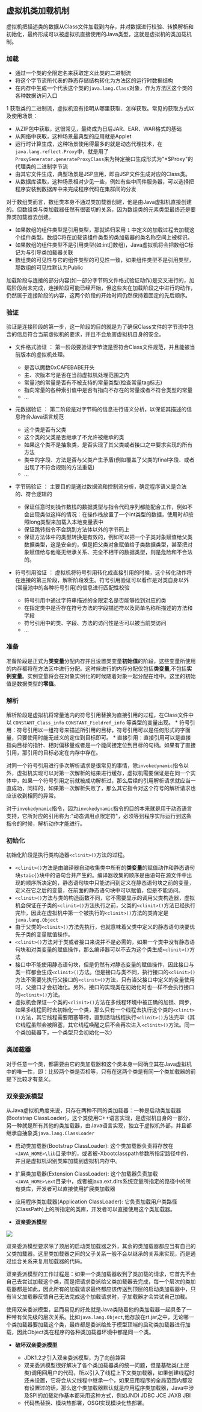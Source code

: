 ## 虚拟机类加载机制

虚拟机把描述类的数据从Class文件加载到内存，并对数据进行校验、转换解析和初始化，最终形成可以被虚拟机直接使用的Java类型，这就是虚拟机的类加载机制。

### 加载

* 通过一个类的全限定名来获取定义此类的二进制流
* 将这个字节流所代表的静态存储结构转化为方法区的运行时数据结构
* 在内存中生成一个代表这个类的`java.lang.Class`对象，作为方法区这个类的各种数据访问入口

1 获取类的二进制流，虚拟机没有指明从哪里获取、怎样获取。常见的获取方式以及使用场景：

* 从ZIP包中获取，这很常见，最终成为日后JAR、EAR、WAR格式的基础
* 从网络中获取，这种场景最典型的应用就是Applet
* 运行时计算生成，这种场景使用得最多的就是动态代理技术，在`java.lang.reflect.Proxy`中，就是用了`ProxyGenerator.generateProxyClass`来为特定接口生成形式为"*$Proxy"的代理类的二进制字节流
* 由其它文件生成，典型场景是JSP应用，即由JSP文件生成对应的Class类。
* 从数据库读取，这种场景相对少见一些，例如有些中间件服务器，可以选择把程序安装到数据库中来完成程序代码在集群间的分发


对于数组类而言，数组类本身不通过类加载器创建，他是由Java虚拟机直接创建的。但数组类与类加载器任然有很密切的关系，因为数组类的元素类型最终还是要靠类加载器去创建。

* 如果数组的组件类型是引用类型，那就递归采用 `1` 中定义的加载过程去加载这个组件类型。数组C将在加载该组件类型的类加载器的类名称空间上被标识。
* 如果数组的组件类型不是引用类型(如:int[]数组)，Java虚拟机将会把数组C标记为与引导类加载器关联
* 数组类的可见性与它的组件类型的可见性一致，如果组件类型不是引用类型，那数组的可见性默认为Public


加载阶段与连接的部分内容(如一部分字节码文件格式验证动作)是交叉进行的，加载阶段尚未完成，连接阶段可能已经开始，但这些夹在加载阶段之中进行的动作，仍然属于连接阶段的内容，这两个阶段的开始时间仍然保持着固定的先后顺序。


### 验证

验证是连接阶段的第一步，这一阶段的目的就是为了确保Class文件的字节流中包含的信息符合当前虚拟机的要求，并且不会危害虚拟机自身的安全。

* 文件格式验证 ： 第一阶段要验证字节流是否符合Class文件规范，并且能被当前版本的虚拟机处理。
	* 是否以魔数0xCAFEBABE开头
	* 主、次版本号是否在当前虚拟机处理范围之内
	* 常量池的常量是否有不被支持的常量类型(检查常量tag标志)
	* 指向常量的各种索引值中是否有指向不存在的常量或者不符合类型的常量
	* ...


* 元数据验证 ： 第二阶段是对字节码的信息进行语义分析，以保证其描述的信息符合Java语言规范
	* 这个类是否有父类
	* 这个类的父类是否继承了不允许被继承的类
	* 如果这个类不是抽象类，是否实现了其父类或者接口之中要求实现的所有方法
	* 类中的字段、方法是否与父类产生矛盾(例如覆盖了父类的final字段、或者出现了不符合规则的方法重载)
	* ...

* 字节码验证 ： 主要目的是通过数据流和控制流分析，确定程序语义是合法的、符合逻辑的
	* 保证任意时刻操作数栈的数据类型与指令代码序列都能配合工作，例如不会出现类似这样的情况：在操作栈放置了一个int类型的数据，使用时却按照long类型来加载入本地变量表中
	* 保证跳转指令不会跳到方法体以外的字节码上
	* 保证方法体中的类型转换是有效的，例如可以把一个子类对象赋值给父类数据类型，这是安全的，但是把父类对象赋值给子类数据类型，甚至把对象赋值给与他毫无继承关系、完全不相干的数据类型，则是危险和不合法的。


* 符号引用验证 ： 虚拟机将符号引用转化成直接引用的时候，这个转化动作将在连接的第三阶段，解析阶段发生。符号引用验证可以看作是对类自身以外(常量池中的各种符号引用)的信息进行匹配性校验
	* 符号引用中通过字符串描述的全限定名是否能够找到对应的类
	* 在指定类中是否存在符号方法的字段描述符以及简单名称所描述的方法和字段
	* 符号引用中的类、字段、方法的访问性是否可以被当前类访问
	* ...


### 准备

准备阶段是正式为**类变量**分配内存并且设置类变量**初始值**的阶段，这些变量所使用的内存都将在方法区中进行分配。这时候进行的内存分配仅包括**类变量**,不包括**实例变量**。实例变量将会在对象实例化的时候随着对象一起分配在堆中。这里的初始值是数据类型的**零值**。

### 解析

解析阶段是虚拟机将常量池内的符号引用替换为直接引用的过程，在Class文件中以 `CONSTANT_Class_info` `CONSTANT_Fieldref_info` 等类型的变量出现。
	* 符号引用：符号引用以一组符号来描述所引用的目标，符号引用可以是任何形式的字面量，只要使用时能无歧义的定位到目标即可。
	* 直接引用：直接引用可以是直接指向目标的指针、相对偏移量或者是一个能间接定位到目标的句柄。如果有了直接引用，那引用的目标必定在内存中存在。

对同一个符号引用进行多次解析请求是很常见的事情，除`invokedynamic`指令以外，虚拟机实现可以对第一次解析的结果进行缓存，虚拟机需要保证是在同一个实体中，如果一个符号引用之前就被成功解析过，那么后续的引用解析请求就应当一直成功，同样的，如果第一次解析失败了，那么其它指令对这个符号的解析请求也应该收到相同的异常。

对于`invokedynamic`指令，因为`invokedynamic`指令的目的本来就是用于动态语言支持，它所对应的引用称为:"动态调用点限定符"，必须等到程序实际运行到这条指令的时候，解析动作才能进行。


### 初始化

初始化阶段是执行类构造器`<clinit>()`方法的过程。

* `<clinit>()`方法是由编译器自动收集类中所有的**类变量**的赋值动作和静态语句块`staic{}`块中的语句合并产生的。编译器收集的顺序是由语句在源文件中出现的顺序所决定的，静态语句块中只能访问到定义在静态语句块之前的变量，定义在它之后的变量，在前面的静态语句块中可以赋值，但是不能访问。
* `<clinit>()`方法与类的构造函数不同，它不需要显示的调用父类构造器，虚拟机会保证在子类的`<clinit>()`方法执行之前，父类的`<clinit>()`方法已经执行完毕，因此在虚拟机中第一个被执行的`<clinit>()`方法的类肯定是`java.lang.Object`
* 由于父类的`<clinit>()`方法先执行，也就意味着父类中定义的静态语句块要优先子类的变量赋值操作。
* `<clinit>()`方法对于类或者接口来说并不是必需的，如果一个类中没有静态语句块和对类变量的赋值操作，那么编译器可以不去为这个类生成`<clinit>()`方法
* 接口中不能使用静态语句块，但是仍然有对静态变量的赋值操作，因此接口与类一样都会生成`<clinit>()`方法。但是接口与类不同，执行接口的`<clinit>()`方法不需要先执行父接口的`<clinit>()`方法，只有当父接口中定义的变量使用时，父接口才会初始化。另外，接口的实现类在初始化时也一样不会执行接口的`<clinit>()`方法。
* 虚拟机会保证一个类的`<clinit>()`方法在多线程环境中被正确的加锁、同步，如果多线程同时去初始化一个类，那么只有一个线程去执行这个类的`<clinit>()`方法，其它线程需要阻塞等待，直到活动线程执行`<clinit>()`方法完毕（其它线程虽然会被阻塞，其它线程唤醒之后不会再次进入`<clinit>()`方法。同一个类加载器下，一个类型只会初始化一次）


### 类加载器

对于任意一个类，都需要由它的类加载器和这个类本身一同确立其在Java虚拟机中的唯一性，即：比较两个类是否相等，只有在这两个类是有同一个类加载器的前提下比较才有意义。

### 双亲委派模型

从Java虚拟机角度来说，只存在两种不同的类加载器：一种是启动类加载器(Bootstrap ClassLoader)，这个类使用C++语言实现，是虚拟机自身的一部分，另一种就是所有其他的类加载器，由Java语言实现，独立于虚拟机外部，并且都继承自抽象类`java.lang.ClassLoader`

* 启动类加载器(Bootstrap ClassLoader): 这个类加载器负责将存放在`<JAVA_HOME>\lib`目录中的，或者被-Xbootclasspath参数所指定路径中的，并且是虚拟机识别类库加载到虚拟机内存中。
* 扩展类加载器(Extension ClassLoader): 这个加载器负责加载`<JAVA_HOME>\ext`目录中，或者被java.ext.dirs系统变量所指定的路径中的所有类库，开发者可以直接使用扩展类加载器
* 应用程序类加载器(Application ClassLoader): 它负责加载用户类路径(ClassPath)上的所指定的类库，开发者可以直接使用这个类加载器。

* **双亲委派模型**

![](http://i.imgur.com/cXZ3FI2.png)

双亲委派模型要求除了顶层的启动类加载器之外，其余的类加载器都应当有自己的父类加载器。这里类加载器之间的父子关系一般不会以继承的关系来实现，而是通过组合关系来复用加载器的代码。

双亲委派模型的工作过程是：如果一个类加载器收到了类加载的请求，它首先不会自己去尝试加载这个类，而是把请求委派给父类加载器去完成，每一个层次的类加载器都是如此，因此所有的加载请求最终都应该传送到顶层的启动类加载器中，只有当父加载器反馈自己无法完成这个加载请求时，子加载器才会尝试自己加载。

使用双亲委派模型，显而易见的好处就是Java类随着他的类加载器一起具备了一种带有优先级的层次关系。比如`java.lang.Object`,他存放在rt.jar之中，无论哪一个类加载器要加载这个类，最终都是委派给处于模型顶端的启动类加载器进行加载，因此Object类在程序的各种类加载器环境中都是同一个类。


* **破坏双亲委派模型**

	*  JDK1.2才引入双亲委派模型，为了向前兼容
	*  双亲委派模型很好解决了各个类加载器类的统一问题，但是基础类(上层类)调用回用户的代码，所以引入了线程上下文类加载器，如果创建线程时还未设置，它将会从父线程中继承一个，如果应用程序的全局范围内都没有设置过的话，那么这个类加载器默认就是应用程序类加载器，Java中涉及SPI的加载动作基本都采用这种方式，例如JNDI JDBC JCE JAXB JBI
	*  代码热替换、模块热部署，OSGI实现模块化热部署。